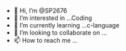 - 👋 Hi, I’m @SP2676
- 👀 I’m interested in ...Coding
- 🌱 I’m currently learning ...c-language
- 💞️ I’m looking to collaborate on ...
- 📫 How to reach me ...

<!---
SP2676/SP2676 is a ✨ special ✨ repository because its `README.md` (this file) appears on your GitHub profile.
You can click the Preview link to take a look at your changes.
--->

